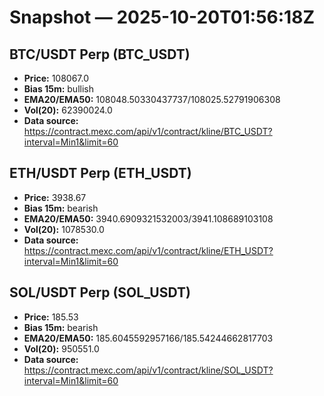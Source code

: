 # Snapshot — 2025-10-20T01:56:18Z

## BTC/USDT Perp (BTC_USDT)
- **Price:** 108067.0
- **Bias 15m:** bullish
- **EMA20/EMA50:** 108048.50330437737/108025.52791906308
- **Vol(20):** 62390024.0
- **Data source:** https://contract.mexc.com/api/v1/contract/kline/BTC_USDT?interval=Min1&limit=60

## ETH/USDT Perp (ETH_USDT)
- **Price:** 3938.67
- **Bias 15m:** bearish
- **EMA20/EMA50:** 3940.6909321532003/3941.108689103108
- **Vol(20):** 1078530.0
- **Data source:** https://contract.mexc.com/api/v1/contract/kline/ETH_USDT?interval=Min1&limit=60

## SOL/USDT Perp (SOL_USDT)
- **Price:** 185.53
- **Bias 15m:** bearish
- **EMA20/EMA50:** 185.6045592957166/185.54244662817703
- **Vol(20):** 950551.0
- **Data source:** https://contract.mexc.com/api/v1/contract/kline/SOL_USDT?interval=Min1&limit=60
